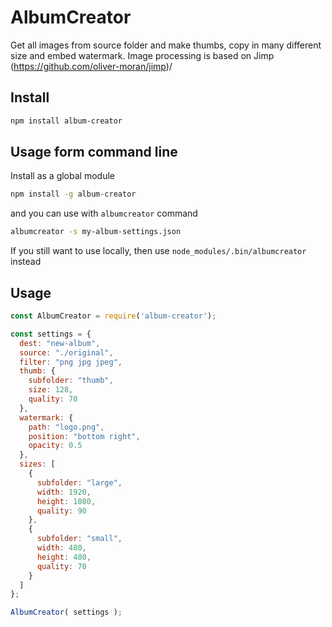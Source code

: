 # AlbumCreator
Get all images from source folder and make thumbs, copy in many different size and embed watermark. Image processing is based on Jimp (https://github.com/oliver-moran/jimp)/

## Install

```sh
npm install album-creator
```

## Usage form command line

Install as a global module

```sh
npm install -g album-creator
```

and you can use with `albumcreator` command

```sh
albumcreator -s my-album-settings.json
```

If you still want to use locally, then use `node_modules/.bin/albumcreator` instead

## Usage

```js
const AlbumCreator = require('album-creator');

const settings = {
  dest: "new-album",
  source: "./original",
  filter: "png jpg jpeg",
  thumb: {
    subfolder: "thumb",
    size: 128,
    quality: 70
  },
  watermark: {
    path: "logo.png",
    position: "bottom right",
    opacity: 0.5
  },
  sizes: [
    {
      subfolder: "large",
      width: 1920,
      height: 1080,
      quality: 90
    },
    {
      subfolder: "small",
      width: 480,
      height: 480,
      quality: 70
    }
  ]
};

AlbumCreator( settings );
```